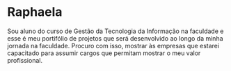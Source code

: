 # Raphaela
Sou aluno do curso de Gestão da Tecnologia da Informação na faculdade e esse é meu portifólio de projetos que será desenvolvido ao longo da
minha jornada na faculdade. Procuro com isso, mostrar às empresas que estarei
capacitado para assumir cargos que permitam mostrar o meu valor profissional.
